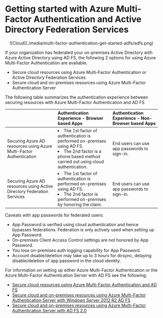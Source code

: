<properties 
    pageTitle="Getting started with Azure Multi-Factor Authentication and Active Directory Federation Services" 
    description="This is the Azure Multi-Factor authentication page that describes how to get started with Azure MFA and AD FS." 
    services="multi-factor-authentication" 
    documentationCenter="" 
    authors="billmath" 
    manager="stevenpo" 
    editor="curtland"/>

<tags 
    ms.service="multi-factor-authentication" 
    ms.workload="identity" 
    ms.tgt_pltfrm="na" 
    ms.devlang="na" 
    ms.topic="article" 
    ms.date="11/19/2015" 
    ms.author="billmath"/>

# Getting started with Azure Multi-Factor Authentication and Active Directory Federation Services
<center>![Cloud](./media/multi-factor-authentication-get-started-adfs/adfs.png)</center>

If your organization has federated your on-premises Active Directory with Azure Active Directory using AD FS, the following 2 options for using Azure Multi-Factor Authentication are available.

* Secure cloud resources using Azure Multi-Factor Authentication or Active Directory Federation Services 
* Secure cloud and on-premises resources using Azure Multi-Factor Authentication Server 

The following table summarizes the authentication experience between securing resources with Azure Multi-Factor Authentication and AD FS

|  | Authentication Experience - Browser based Apps | Authentication Experience - Non-Browser based Apps |
|:--- |:--- |:--- |
| Securing Azure AD resources using Azure Multi-Factor Authentication |<li>The 1st factor of authentication is performed on-premises using AD FS.</li> <li>The 2nd factor is a phone based method carried out using cloud authentication.</li> |End users can use app passwords to sign-in. |
| Securing Azure AD resources using Active Directory Federation Services |<li>The 1st factor of authentication is performed on-premises using AD FS.</li><li>The 2nd factor is performed on-premises by honoring the claim.</li> |End users can use app passwords to sign-in. |

Caveats with app passwords for federated users: 

* App Password is verified using cloud authentication and hence bypasses federations. Federation is only actively used when setting up App Password.
* On-premises Client Access Control settings are not honored by App Password.
* You lose on-premises auth logging capability for App Password.
* Account disable/deletion may take up to 3 hours for dirsync, delaying disable/deletion of app password in the cloud identity.

For information on setting up either Azure Multi-Factor Authentication or the Azure Multi-Factor Authentication Server with AD FS see the following:

* [Secure cloud resources using Azure Multi-Factor Authentication and AD FS](multi-factor-authentication-get-started-adfs-cloud.md)
* [Secure cloud and on-premises resources using Azure Multi-Factor Authentication Server with Windows Server 2012 R2 AD FS](multi-factor-authentication-get-started-adfs-w2k12.md)
* [Secure cloud and on-premises resources using Azure Multi-Factor Authentication Server with AD FS 2.0](multi-factor-authentication-get-started-adfs-adfs2.md)

